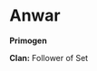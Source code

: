<!-- TITLE: Anwar -->
<!-- SUBTITLE: Anwar, the man who makes things happen -->

# Anwar
**Primogen**

**Clan:** Follower of Set